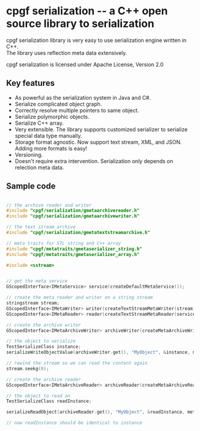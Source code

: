 

# cpgf serialization -- a C++ open source library to serialization

cpgf serialization library is very easy to use serialization engine written in C++.  
The library uses reflection meta data extensively.

cpgf serialization is licensed under Apache License, Version 2.0

## Key features
  * As powerful as the serialization system in Java and C#.
  * Serialize complicated object graph.
  * Correctly resolve multiple pointers to same object.
  * Serialize polymorphic objects.
  * Serialize C++ array.
  * Very extensible. The library supports customized serializer to serialize special data type manually.
  * Storage format agnostic. Now support text stream, XML, and JSON. Adding more formats is easy!
  * Versioning.
  * Doesn't require extra intervention. Serialization only depends on relection meta data.

## Sample code
```c++

// the archive reader and writer
#include "cpgf/serialization/gmetaarchivereader.h"
#include "cpgf/serialization/gmetaarchivewriter.h"

// the text stream archive
#include "cpgf/serialization/gmetatextstreamarchive.h"

// meta traits for STL string and C++ array
#include "cpgf/metatraits/gmetaserializer_string.h"
#include "cpgf/metatraits/gmetaserializer_array.h"

#include <sstream>


// get the meta service
GScopedInterface<IMetaService> service(createDefaultMetaService());

// create the meta reader and writer on a string stream
stringstream stream;
GScopedInterface<IMetaWriter> writer(createTextStreamMetaWriter(stream));
GScopedInterface<IMetaReader> reader(createTextStreamMetaReader(service.get(), stream));

// create the archive writer
GScopedInterface<IMetaArchiveWriter> archiveWriter(createMetaArchiveWriter(service.get(), writer.get()));

// the object to serialize
TestSerializeClass instance;
serializeWriteObjectValue(archiveWriter.get(), "MyObject", &instance, metaClass.get());

// rewind the stream so we can read the content again
stream.seekg(0);

// create the archive reader
GScopedInterface<IMetaArchiveReader> archiveReader(createMetaArchiveReader(service.get(), reader.get()));

// the object to read on	
TestSerializeClass readInstance;

serializeReadObject(archiveReader.get(), "MyObject", &readInstance, metaClass.get());

// now readInstance should be identical to instance
```

